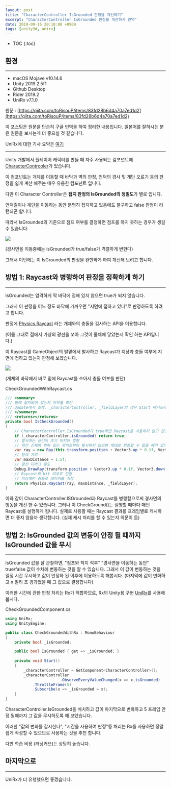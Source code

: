 ```yaml
---
layout: post
title: "CharacterController IsGrounded 판정을 개선하기"
excerpt: "CharacterController IsGrounded 판정을 개선하기 번역"
date: 2019-09-15 20:10:00 +0900
tags: [unity3d, unirx]
---
```

* TOC
{:toc}

## 환경

---

- macOS Mojave v10.14.6
- Unity 2019.2.5f1
- Github Desktop
- Rider 2019.2
- UniRx v7.1.0

원문 : [https://qiita.com/toRisouP/items/83fd28b6d4a70a7ed1d2](https://qiita.com/toRisouP/items/83fd28b6d4a70a7ed1d2)

이 포스팅은 원문을 단순히 구글 번역을 하여 정리한 내용입니다. 일본어를 잘하시는 분은 원문을 보시는게 더 좋으실 것 같습니다. 

UniRx에 대한 기사 요약은 [여기](https://qiita.com/toRisouP/items/48b9fa25df64d3c6a392)

---

Unity 개발에서 플레이어 캐릭터를 만들 때 자주 사용되는 컴포넌트에 [CharacterControoler](https://docs.unity3d.com/kr/current/Manual/class-CharacterController.html)가 있습니다.

이 컴포넌트는 개체를 이동할 때 바닥과 벽의 판정, 언덕의 경사 및 계단 오르기 등의 판정을 쉽게 계산 해주는 매우 유용한 컴포넌트 입니다.

다만 이 Character Controller은 **접지 판정의 IsGrounded의 정밀도**가 별로 입니다.

언덕길이나 계단을 이동하는 동안 분명히 접지하고 있음에도 불구하고 false 판정이 리턴되곤 합니다.

따라서 IsGrounded의 기준으로 점프 여부를 결정하면 점프를 하지 못하는 경우가 생길 수 있습니다.

![](/images/unity3d/19-09-15-1.jpeg)

(경사면을 이동중에는 isGrounded가 true/false가 격렬하게 변한다)

그래서 이번에는 이 IsGrounded의 판정을 완만하게 하여 개선해 보려고 합니다.

## 방법 1: Raycast와 병행하여 판정을 정확하게 하기

---

IsGrounded는 엄격하게 딱 바닥에 접해 있지 않으면 true가 되지 않습니다.

그래서 이 판정을 어느 정도 바닥에 가까우면 "지면에 접하고 있다"로 판정하도록 하려고 합니다.

판정에 [Physics.Raycast](https://docs.unity3d.com/ScriptReference/Physics.Raycast.html) 라는 개체와의 충돌을 검사하는 API을 이용합니다.

(이름 그대로 점에서 가상의 광선을 쏘아 그것이 물체에 닿았는지 확인 하는 API입니다.)

이 Raycast를 GameObject의 발밑에서 발사하고 Raycast가 지상과 충돌 여부에 지면에 접하고 있는지 판정해 보겠습니다.

![](/images/unity3d/19-09-15-2.jpeg)

(개체의 바닥에서 바로 밑에 Raycast를 쏘아서 충돌 여부를 판단)

CheckGroundedWithRaycast.cs
```csharp
/// <summary>
/// 땅에 접지되어 있는지 여부를 확인
/// Update에서 실행, _characterController, _fieldLayer의 경우 Start 메서드에서 캐시 처리.
/// </summary>
/// <returns></returns>
private bool IsCheckGrounded()
{
    // CharacterController.IsGrounded가 true라면 Raycast를 사용하지 않고 판정 종료
    if (_characterController.isGrounded) return true;
    // 발사하는 광선의 초기 위치와 방향
    // 약간 신체에 박혀 있는 위치로부터 발사하지 않으면 제대로 판정할 수 없을 때가 있다.
    var ray = new Ray(this.transform.position + Vector3.up * 0.1f, Vector3.down);
    // 탐색 거리
    var maxDistance = 1.5f;
    // 광선 디버그 용도
    Debug.DrawRay(transform.position + Vector3.up * 0.1f, Vector3.down * maxDistance, Color.red);
    // Raycast의 hit 여부로 판정
    // 지상에만 충돌로 레이어를 지정
    return Physics.Raycast(ray, maxDistance, _fieldLayer);
}
```

이와 같이 CharacterController.ISGrounded과 Raycast를 병행함으로써 경사면의 행동을 개선 한 수 있습니다. 그러나 이 CheckGround()는 실행할 때마다 매번 Raycast를 실행하게 됩니다. 실제로 사용할 때는 Raycast 결과를 프레임별로 캐시하면 더 좋지 않을까 생각합니다. (실제 캐시 처리를 할 수 있는지  의문이 듬)

## 방법 2: IsGrounded 값의 변동이 안정 될 때까지 IsGrounded 값을 무시

---

IsGrounded 값을 잘 관찰하면, "점프와 착지 직후" "경사면을 이동하는 동안" true/false 값이 수차례 변동하는 것을 알 수 있습니다. 그래서 이 값이 변동하는 것을 일정 시간 무시하고 값이 안정화 된 이후에 이용하도록 해봅시다. (마지막에 값이 변화하고 n 밀리 초 경과했을 때 그 값으로 결정합니다)

이러한 시간에 관한 판정 처리는 Rx가 적합하므로, Rx의 Unity용 구현 [UniRx](https://github.com/neuecc/UniRx)를 사용해 봅시다.

CheckGroundedComponent.cs
```csharp
using UniRx;
using UnityEngine;

public class CheckGroundedWithRx : MonoBehaviour
{
    private bool _isGrounded;

    public bool IsGrounded { get => _isGrounded; }
    
    private void Start()
    {
        _characterController = GetComponent<CharacterController>();
        _characterController
                        .ObserveEveryValueChanged(x => x.isGrounded)
            .ThrottleFrame(5)
            .Subscribe(x => _isGrounded = x);
    }
}
```

CharacterController.IsGrounded을 배치하고 값이 마지막으로 변화하고 5 프레임 안정 될때까지 그 값을 무시하도록 해 보았습니다.

이러한 "값의 변화를 감시한다", "시간을 사용하여 판정"등 처리는 Rx를 사용하면 정말 쉽게 작성할 수 있으므로 사용하는 것을 추천 합니다.

다만 학습 비용 (러닝커브)는 상당히 높습니다.

## 마지막으로

---

UniRx가 더 유행했으면 좋겠습니다.
